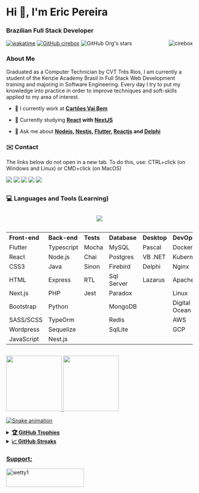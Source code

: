 <h1 align="left">Hi 👋, I'm Eric Pereira</h1>
<h3 align="left">Brazilian Full Stack Developer</h3>

[![wakatime](https://wakatime.com/badge/user/93f2e3fd-96f8-4edf-83d9-f46179f00d2c.svg)](https://wakatime.com/@93f2e3fd-96f8-4edf-83d9-f46179f00d2c)
[![GitHub cirebox]( https://img.shields.io/github/followers/cirebox?label=follow&style=social)](https://github.com/cirebox/)
![GitHub Org's stars](https://img.shields.io/github/stars/cirebox?style=social)
<img align="right" src="https://komarev.com/ghpvc/?username=cirebox&label=Profile%20views&color=0e75b6&style=flat" alt="cirebox" />

<h3 align="left">About Me</h3>
<p align="left">Graduated as a Computer Technician by CVT Três Rios, I am currently a student of the Kenzie Academy Brasil in Full Stack Web Development training and majoring in Software Engineering. Every day I try to put my knowledge into practice in order to improve techniques and soft-skills applied to my area of ​​interest.</p>

<p align="left">

- 🔭 I currently work at **[Cartões Vai Bem](https://cartaovaibem.com.br)** 

- 🌱 Currently studying **[React](https://pt-br.reactjs.org) with [NextJS](https://nextjs.org)**

- 💬 Ask me about **[Nodejs](https://nodejs.org/en), [Nestjs](https://nestjs.com), [Flutter](https://flutter.dev), [Reactjs](https://pt-br.reactjs.org) and [Delphi](https://www.embarcadero.com)**

</p>

<h3 align="left">✉️ Contact</h3>  
<p align="left">The links below do not open in a new tab. To do this, use: CTRL+click (on Windows and Linux) or CMD+click (on MacOS)</p>
  
<div>
  <a href = "mailto:suportecire@gmail.com"><img src="https://img.shields.io/badge/-Gmail-%23333?style=for-the-badge&logo=gmail&logoColor=white" target="_blank"></a>  
  <a href="https://instagram.com/eric_pereira95" target="_blank"><img src="https://img.shields.io/badge/-Instagram-%23E4405F?style=for-the-badge&logo=instagram&logoColor=white" target="_blank"></a>  
  <a href="https://www.linkedin.com/in/cire" target="_blank"><img src="https://img.shields.io/badge/-LinkedIn-%230077B5?style=for-the-badge&logo=linkedin&logoColor=white" target="_blank"></a>  
  <a href="https://api.whatsapp.com/send?phone=5524992405601&text=Ol%C3%A1%20Eric%20tudo%20bem?%20Gostaria%20de%20saber%20mais%20sobre%20seus%20projetos.%20Gostei%20do%20teu%20perfil%20no%20GitHub." target="_blank"><img src="https://img.shields.io/badge/WhatsApp-25D366?style=for-the-badge&logo=whatsapp&logoColor=white" target="_blank"></a> 
  <a href = "https://portfolio-eric-pereira.vercel.app"><img src="https://img.shields.io/badge/Website-3b5998?style=for-the-badge&logo=google-chrome&logoColor=white" target="_blank"></a>   
</div>

##

<h3 align="left">💻 Languages and Tools (Learning)</h3>

##

<p align="center">
  <a href="https://portfolio-eric-pereira.vercel.app/about">
    <img src="https://skillicons.dev/icons?perline=14&i=js,html,css,ts,php,jquery,cs,materialui,java,py,nodejs,react,dart,flutter,vuejs,angular,git,express,nextjs,nestjs,prisma,tailwind,jest,docker,kubernetes,postgres,mysql,sqlite,mongodb,redis,firebase,arduino,gcp,aws,azure,nginx,linux,visualstudio,vscode,wordpress,xd,figma" />
  </a>
</p>

##

<p>
  <table align="center">
    <tr align="left">
      <th>Front-end</th>
      <th>Back-end</th>    
      <th>Tests</th>
      <th>Database</th>
      <th>Desktop</th>
      <th>DevOps</th>
      <th>Others</th>   
    </tr>
    <tr>
      <td>Flutter</td>
      <td>Typescript</td>
      <td>Mocha</td>
      <td>MySQL</td>
      <td>Pascal</td>
      <td>Docker</td> 
      <td>Heroku</td>   
    </tr>
    <tr>
      <td>React</td>
      <td>Node.js</td>
      <td>Chai</td>
      <td>Postgres</td>
      <td>VB .NET</td>
      <td>Kubernetes</td>  
      <td>Git</td>   
    </tr>
    <tr>
      <td>CSS3</td>
      <td>Java</td>
      <td>Sinon</td>
      <td>Firebird</td>
      <td>Delphi</td>
      <td>Nginx</td>  
      <td>Figma</td>  
    </tr>
    <tr>
      <td>HTML</td>
      <td>Express</td>
      <td>RTL</td>
      <td>Sql Server</td>
      <td>Lazarus</td>
      <td>Apache</td>   
      <td>Adobe XD</td> 
    </tr>
    <tr>
      <td>Next.js</td>
      <td>PHP</td>
      <td>Jest</td>
      <td>Paradox</td>
      <td></td>
      <td>Linux</td>   
      <td>JWT</td>   
    </tr>
    <tr>
      <td>Bootstrap</td>
      <td>Python</td>
      <td></td>
      <td>MongoDB</td>
      <td></td>
      <td>Digital Ocean</td>   
      <td>Firebase</td>   
    </tr>
    <tr>
      <td>SASS/SCSS</td>
      <td>TypeOrm</td>
      <td></td>
      <td>Redis</td>
      <td></td>
      <td>AWS</td>   
      <td>Rest</td>
    </tr>
    <tr>
      <td>Wordpress</td>
      <td>Sequelize</td>
      <td></td>
      <td>SqlLite</td>
      <td></td>
      <td>GCP</td>
      <td>SOAP</td>    
    </tr>
    <tr>
      <td>JavaScript</td>
      <td>Nest.js</td>
      <td></td>
      <td></td>
      <td></td>
      <td></td>
      <td>SQL</td>    
    </tr>
  </table>
</p>

##

<div align="left">
  <a href="https://github.com/cirebox">
  <img height="150em" src="https://github-readme-stats.vercel.app/api?username=cirebox&show_icons=true&theme=dark&include_all_commits=true&count_private=true"/>
  <img height="150em" src="https://github-readme-stats.vercel.app/api/top-langs/?username=cirebox&layout=compact&langs_count=7&theme=dark"/>
</div>
 
  ![Snake animation](https://github.com/cirebox/cirebox/blob/output/github-contribution-grid-snake.svg)
  
  <details>
  <summary><b>🏆 GitHub Trophies</b></summary>
  <br />
  <p align="center">
    <img src="https://github-profile-trophy.vercel.app/?username=cirebox&row=1&column=6&margin-h=8&theme=darkhub&count_private=true&margin-w=15&no-frame=true" />
  </p>
</details>
  
  <details>
  <summary><b>📈 GitHub Streaks</b></summary>
  <br />
  <p align="center">
    <img height="180em" src="https://github-readme-streak-stats.herokuapp.com/?user=cirebox&theme=dark&hide_border=true&background=0D1117&stroke=0000&count_private=true&include_all_commits=true" />
    <img src="https://activity-graph.herokuapp.com/graph?username=cirebox&count_private=true&hide_border=true&bg_color=0d1117&theme=github" />
  </p>
</details>
  
  <h3 align="left">Support:</h3>
<p><a href="https://www.buymeacoffee.com/ericpereiri"> <img align="left" src="https://cdn.buymeacoffee.com/buttons/v2/default-yellow.png" height="50" width="210" alt="wetty1" /></a></p><br><br>
 
</div>
